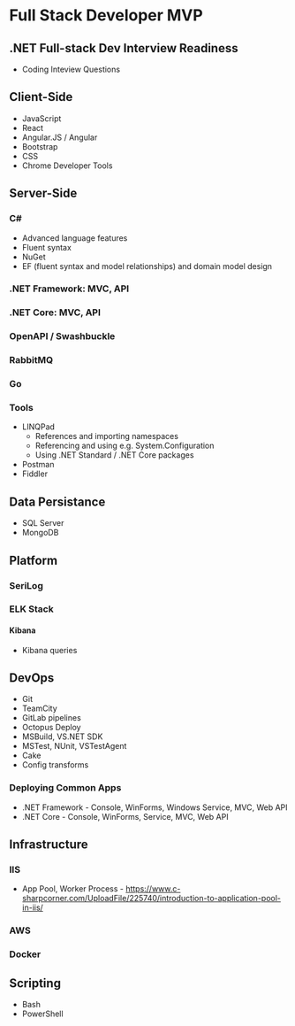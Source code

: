# Full Stack Developer MVP


## .NET Full-stack Dev Interview Readiness
- Coding Inteview Questions

## Client-Side
- JavaScript
- React
- Angular.JS / Angular
- Bootstrap
- CSS
- Chrome Developer Tools

## Server-Side
### C#
- Advanced language features
- Fluent syntax
- NuGet
- EF (fluent syntax and model relationships) and domain model design

### .NET Framework: MVC, API
### .NET Core: MVC, API
### OpenAPI / Swashbuckle
### RabbitMQ
### Go
### Tools
- LINQPad
  - References and importing namespaces
  - Referencing and using e.g. System.Configuration
  - Using .NET Standard / .NET Core packages
- Postman
- Fiddler

## Data Persistance
- SQL Server
- MongoDB

## Platform
### SeriLog
### ELK Stack
#### Kibana
- Kibana queries

## DevOps
- Git
- TeamCity
- GitLab pipelines
- Octopus Deploy
- MSBuild, VS.NET SDK
- MSTest, NUnit, VSTestAgent
- Cake
- Config transforms
### Deploying Common Apps
- .NET Framework - Console, WinForms, Windows Service, MVC, Web API
- .NET Core - Console, WinForms, Service, MVC, Web API

## Infrastructure
### IIS
- App Pool, Worker Process - https://www.c-sharpcorner.com/UploadFile/225740/introduction-to-application-pool-in-iis/

### AWS
### Docker

## Scripting
- Bash
- PowerShell
